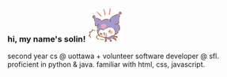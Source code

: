 <h3 align="left"> hi, my name's solin! <img src="kuromi.png" width="70" height="70" />
</h3>
<p align="left"> second year cs @ uottawa + volunteer software developer @ sfl. </br>
proficient in python & java. familiar with html, css, javascript.</br>
